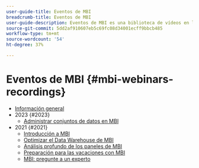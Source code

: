 ```yaml
---
user-guide-title: Eventos de MBI
breadcrumb-title: Eventos de MBI
user-guide-description: Eventos de MBI es una biblioteca de vídeos en la que expertos y compañeros han compartido sus ideas y pensamientos sobre Adobe Commerce.
source-git-commit: 5dd2af910607eb5c69fc08d34001ecff9bbcb485
workflow-type: tm+mt
source-wordcount: '54'
ht-degree: 37%

---
```



# Eventos de MBI  {#mbi-webinars-recordings}

+ [Información general](overview.md)
+ 2023 {#2023}
   + [Administrar conjuntos de datos en MBI](2023/manage-data-sets.md)
+ 2021 {#2021}
   + [Introducción a MBI](2021-22/getting-started.md)
   + [Optimizar el Data Warehouse de MBI](2021-22/optimize-data-warehouse.md)
   + [Análisis profundo de los paneles de MBI](2021-22/dashboards-deep-dive.md)
   + [Preparación para las vacaciones con MBI](2021-22/holiday-readiness.md)
   + [MBI: pregunte a un experto](2021-22/ask-expert.md)

<!---+ Commerce Events {#commerce-events}
  + [Overview](commerce-events/overview.md)
  + 2022 {#2022}
    + [Top Tips and Tricks for Adobe Campaign Standard](customer-journeys/2022/tips-and-tricks.md)
    + [Develop and customize data models in Adobe Campaign Classic](customer-journeys/2022/data-models.md)

+ Data and insights {#commerce-release-updates}
  + [Overview](commerce-release-updates/overview.md)
  + 2022 {#2022}
    + [Innovations and trends](data-and-insights/2022/innovations.md)
    + [Sensei and Analysis Workspace](data-and-insights/2022/sensei.md)
    + [Personalize and automate with Adobe Target](data-and-insights/2022/personalize.md)
    + [Analytics and Target applications for Mobile and Apps](data-and-insights/2022/mobile-and-apps.md)
    + [Cross Device Analytics and Customer Journey Analytics](data-and-insights/2022/cross-device-analytics.md) --->